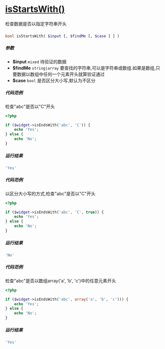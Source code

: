 [isStartsWith()](http://twinh.github.com/widget/api/isStartsWith)
=================================================================

检查数据是否以指定字符串开头

### 
```php
bool isStartsWith( $input [, $findMe [, $case ] ] )
```

##### 参数
* **$input** `mixed` 待验证的数据
* **$findMe** `string|array` 要查找的字符串,可以是字符串或数组.如果是数组,只要数据以数组中任何一个元素开头就算验证通过
* **$case** `bool` 是否区分大小写,默认为不区分

##### 代码范例
检查"abc"是否以"C"开头
```php
<?php

if ($widget->isEndsWith('abc', 'C')) {
    echo 'Yes';
} else {
    echo 'No';
}
```
##### 运行结果
```php
'Yes'
```
##### 代码范例
以区分大小写的方式,检查"abc"是否以"C"开头
```php
<?php

if ($widget->isEndsWith('abc', 'C', true)) {
    echo 'Yes';
} else {
    echo 'No';
}
```
##### 运行结果
```php
'No'
```
##### 代码范例
检查"abc"是否以数组array('a', 'b', 'c')中的任意元素开头
```php
<?php

if ($widget->isEndsWith('abc', array('a', 'b', 'c'))) {
    echo 'Yes';
} else {
    echo 'No';
}
```
##### 运行结果
```php
'Yes'
```

